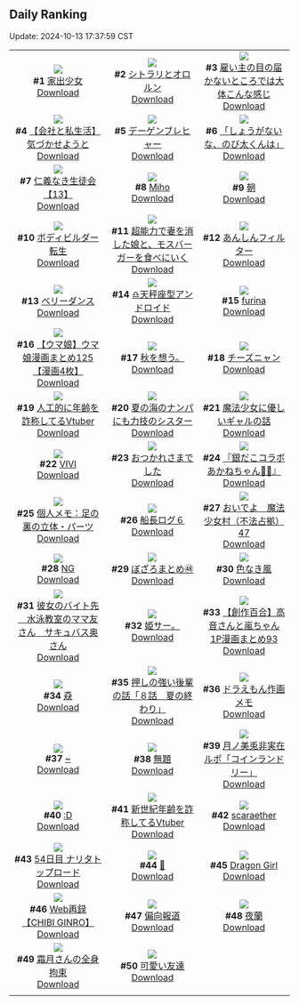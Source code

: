 ## Daily Ranking
Update: 2024-10-13 17:37:59 CST

|      |      |      |
| :----: | :----: | :----: |
| ![](https://i.pixiv.re/c/240x480/img-master/img/2024/10/11/00/00/17/123214280_p0_master1200.jpg)<br>**#1** [家出少女](https://www.pixiv.net/artworks/123214280)<br>[Download](https://i.pixiv.re/img-original/img/2024/10/11/00/00/17/123214280_p0.png) | ![](https://i.pixiv.re/c/240x480/img-master/img/2024/10/11/00/34/43/123215708_p0_master1200.jpg)<br>**#2** [シトラリとオロルン](https://www.pixiv.net/artworks/123215708)<br>[Download](https://i.pixiv.re/img-original/img/2024/10/11/00/34/43/123215708_p0.jpg) | ![](https://i.pixiv.re/c/240x480/img-master/img/2024/10/12/16/38/42/123259504_p0_master1200.jpg)<br>**#3** [雇い主の目の届かないところでは大体こんな感じ](https://www.pixiv.net/artworks/123259504)<br>[Download](https://i.pixiv.re/img-original/img/2024/10/12/16/38/42/123259504_p0.jpg) |
| ![](https://i.pixiv.re/c/240x480/img-master/img/2024/10/11/12/00/12/123225069_p0_master1200.jpg)<br>**#4** [【会社と私生活】気づかせようと](https://www.pixiv.net/artworks/123225069)<br>[Download](https://i.pixiv.re/img-original/img/2024/10/11/12/00/12/123225069_p0.jpg) | ![](https://i.pixiv.re/c/240x480/img-master/img/2024/10/11/12/19/15/123225406_p0_master1200.jpg)<br>**#5** [デーゲンブレヒャー](https://www.pixiv.net/artworks/123225406)<br>[Download](https://i.pixiv.re/img-original/img/2024/10/11/12/19/15/123225406_p0.jpg) | ![](https://i.pixiv.re/c/240x480/img-master/img/2024/10/11/17/50/41/123230596_p0_master1200.jpg)<br>**#6** [「しょうがないな、のび太くんは」](https://www.pixiv.net/artworks/123230596)<br>[Download](https://i.pixiv.re/img-original/img/2024/10/11/17/50/41/123230596_p0.jpg) |
| ![](https://i.pixiv.re/c/240x480/img-master/img/2024/10/12/11/06/01/123252795_p0_master1200.jpg)<br>**#7** [仁義なき生徒会【13】](https://www.pixiv.net/artworks/123252795)<br>[Download](https://i.pixiv.re/img-original/img/2024/10/12/11/06/01/123252795_p0.jpg) | ![](https://i.pixiv.re/c/240x480/img-master/img/2024/10/11/00/00/19/123214292_p0_master1200.jpg)<br>**#8** [Miho](https://www.pixiv.net/artworks/123214292)<br>[Download](https://i.pixiv.re/img-original/img/2024/10/11/00/00/19/123214292_p0.jpg) | ![](https://i.pixiv.re/c/240x480/img-master/img/2024/10/11/00/00/17/123214277_p0_master1200.jpg)<br>**#9** [朝](https://www.pixiv.net/artworks/123214277)<br>[Download](https://i.pixiv.re/img-original/img/2024/10/11/00/00/17/123214277_p0.jpg) |
| ![](https://i.pixiv.re/c/240x480/img-master/img/2024/10/11/09/26/16/123223015_p0_master1200.jpg)<br>**#10** [ボディビルダー転生](https://www.pixiv.net/artworks/123223015)<br>[Download](https://i.pixiv.re/img-original/img/2024/10/11/09/26/16/123223015_p0.jpg) | ![](https://i.pixiv.re/c/240x480/img-master/img/2024/10/12/12/56/34/123254990_p0_master1200.jpg)<br>**#11** [超能力で妻を消した娘と、モスバーガーを食べにいく](https://www.pixiv.net/artworks/123254990)<br>[Download](https://i.pixiv.re/img-original/img/2024/10/12/12/56/34/123254990_p0.jpg) | ![](https://i.pixiv.re/c/240x480/img-master/img/2024/10/11/21/03/35/123236144_p0_master1200.jpg)<br>**#12** [あんしんフィルター](https://www.pixiv.net/artworks/123236144)<br>[Download](https://i.pixiv.re/img-original/img/2024/10/11/21/03/35/123236144_p0.jpg) |
| ![](https://i.pixiv.re/c/240x480/img-master/img/2024/10/11/04/42/34/123219779_p0_master1200.jpg)<br>**#13** [ベリーダンス](https://www.pixiv.net/artworks/123219779)<br>[Download](https://i.pixiv.re/img-original/img/2024/10/11/04/42/34/123219779_p0.jpg) | ![](https://i.pixiv.re/c/240x480/img-master/img/2024/10/11/00/00/21/123214305_p0_master1200.jpg)<br>**#14** [♎天秤座型アンドロイド](https://www.pixiv.net/artworks/123214305)<br>[Download](https://i.pixiv.re/img-original/img/2024/10/11/00/00/21/123214305_p0.jpg) | ![](https://i.pixiv.re/c/240x480/img-master/img/2024/10/11/00/00/27/123214339_p0_master1200.jpg)<br>**#15** [furina](https://www.pixiv.net/artworks/123214339)<br>[Download](https://i.pixiv.re/img-original/img/2024/10/11/00/00/27/123214339_p0.png) |
| ![](https://i.pixiv.re/c/240x480/img-master/img/2024/10/11/00/01/23/123214480_p0_master1200.jpg)<br>**#16** [【ウマ娘】ウマ娘漫画まとめ125【漫画4枚】](https://www.pixiv.net/artworks/123214480)<br>[Download](https://i.pixiv.re/img-original/img/2024/10/11/00/01/23/123214480_p0.jpg) | ![](https://i.pixiv.re/c/240x480/img-master/img/2024/10/11/18/38/36/123231958_p0_master1200.jpg)<br>**#17** [秋を想う。](https://www.pixiv.net/artworks/123231958)<br>[Download](https://i.pixiv.re/img-original/img/2024/10/11/18/38/36/123231958_p0.jpg) | ![](https://i.pixiv.re/c/240x480/img-master/img/2024/10/11/20/30/02/123234999_p0_master1200.jpg)<br>**#18** [チーズニャン](https://www.pixiv.net/artworks/123234999)<br>[Download](https://i.pixiv.re/img-original/img/2024/10/11/20/30/02/123234999_p0.png) |
| ![](https://i.pixiv.re/c/240x480/img-master/img/2024/10/11/21/09/35/123236327_p0_master1200.jpg)<br>**#19** [人工的に年齢を詐称してるVtuber](https://www.pixiv.net/artworks/123236327)<br>[Download](https://i.pixiv.re/img-original/img/2024/10/11/21/09/35/123236327_p0.png) | ![](https://i.pixiv.re/c/240x480/img-master/img/2024/10/12/18/47/45/123262734_p0_master1200.jpg)<br>**#20** [夏の海のナンパにも力技のシスター](https://www.pixiv.net/artworks/123262734)<br>[Download](https://i.pixiv.re/img-original/img/2024/10/12/18/47/45/123262734_p0.jpg) | ![](https://i.pixiv.re/c/240x480/img-master/img/2024/10/11/21/15/28/123231039_p0_master1200.jpg)<br>**#21** [魔法少女に優しいギャルの話](https://www.pixiv.net/artworks/123231039)<br>[Download](https://i.pixiv.re/img-original/img/2024/10/11/21/15/28/123231039_p0.jpg) |
| ![](https://i.pixiv.re/c/240x480/img-master/img/2024/10/12/00/00/12/123241716_p0_master1200.jpg)<br>**#22** [VIVI](https://www.pixiv.net/artworks/123241716)<br>[Download](https://i.pixiv.re/img-original/img/2024/10/12/00/00/12/123241716_p0.jpg) | ![](https://i.pixiv.re/c/240x480/img-master/img/2024/10/12/01/41/22/123244936_p0_master1200.jpg)<br>**#23** [おつかれさまでした](https://www.pixiv.net/artworks/123244936)<br>[Download](https://i.pixiv.re/img-original/img/2024/10/12/01/41/22/123244936_p0.jpg) | ![](https://i.pixiv.re/c/240x480/img-master/img/2024/10/11/14/05/37/123226994_p0_master1200.jpg)<br>**#24** [『銀だこコラボあかねちゃん🐙🍹』](https://www.pixiv.net/artworks/123226994)<br>[Download](https://i.pixiv.re/img-original/img/2024/10/11/14/05/37/123226994_p0.png) |
| ![](https://i.pixiv.re/c/240x480/img-master/img/2024/10/12/06/00/11/123248402_p0_master1200.jpg)<br>**#25** [個人メモ：足の裏の立体・パーツ](https://www.pixiv.net/artworks/123248402)<br>[Download](https://i.pixiv.re/img-original/img/2024/10/12/06/00/11/123248402_p0.jpg) | ![](https://i.pixiv.re/c/240x480/img-master/img/2024/10/11/00/28/46/123215511_p0_master1200.jpg)<br>**#26** [船長ログ６](https://www.pixiv.net/artworks/123215511)<br>[Download](https://i.pixiv.re/img-original/img/2024/10/11/00/28/46/123215511_p0.jpg) | ![](https://i.pixiv.re/c/240x480/img-master/img/2024/10/12/10/00/13/123251685_p0_master1200.jpg)<br>**#27** [おいでよ　魔法少女村（不法占拠）47](https://www.pixiv.net/artworks/123251685)<br>[Download](https://i.pixiv.re/img-original/img/2024/10/12/10/00/13/123251685_p0.png) |
| ![](https://i.pixiv.re/c/240x480/img-master/img/2024/10/12/21/42/53/123268268_p0_master1200.jpg)<br>**#28** [NG](https://www.pixiv.net/artworks/123268268)<br>[Download](https://i.pixiv.re/img-original/img/2024/10/12/21/42/53/123268268_p0.jpg) | ![](https://i.pixiv.re/c/240x480/img-master/img/2024/10/11/02/11/07/123217914_p0_master1200.jpg)<br>**#29** [ぼざろまとめ㊽](https://www.pixiv.net/artworks/123217914)<br>[Download](https://i.pixiv.re/img-original/img/2024/10/11/02/11/07/123217914_p0.png) | ![](https://i.pixiv.re/c/240x480/img-master/img/2024/10/11/00/00/23/123214319_p0_master1200.jpg)<br>**#30** [色なき風](https://www.pixiv.net/artworks/123214319)<br>[Download](https://i.pixiv.re/img-original/img/2024/10/11/00/00/23/123214319_p0.jpg) |
| ![](https://i.pixiv.re/c/240x480/img-master/img/2024/10/11/00/01/02/123214445_p0_master1200.jpg)<br>**#31** [彼女のバイト先＿水泳教室のママ友さん＿サキュバス奥さん](https://www.pixiv.net/artworks/123214445)<br>[Download](https://i.pixiv.re/img-original/img/2024/10/11/00/01/02/123214445_p0.jpg) | ![](https://i.pixiv.re/c/240x480/img-master/img/2024/10/12/18/27/39/123262197_p0_master1200.jpg)<br>**#32** [姫サー。](https://www.pixiv.net/artworks/123262197)<br>[Download](https://i.pixiv.re/img-original/img/2024/10/12/18/27/39/123262197_p0.jpg) | ![](https://i.pixiv.re/c/240x480/img-master/img/2024/10/12/00/01/48/123241978_p0_master1200.jpg)<br>**#33** [【創作百合】高音さんと嵐ちゃん1P漫画まとめ93](https://www.pixiv.net/artworks/123241978)<br>[Download](https://i.pixiv.re/img-original/img/2024/10/12/00/01/48/123241978_p0.jpg) |
| ![](https://i.pixiv.re/c/240x480/img-master/img/2024/10/11/07/11/34/123221454_p0_master1200.jpg)<br>**#34** [猋](https://www.pixiv.net/artworks/123221454)<br>[Download](https://i.pixiv.re/img-original/img/2024/10/11/07/11/34/123221454_p0.jpg) | ![](https://i.pixiv.re/c/240x480/img-master/img/2024/10/12/00/03/07/123242083_p0_master1200.jpg)<br>**#35** [押しの強い後輩の話「８話　夏の終わり」](https://www.pixiv.net/artworks/123242083)<br>[Download](https://i.pixiv.re/img-original/img/2024/10/12/00/03/07/123242083_p0.jpg) | ![](https://i.pixiv.re/c/240x480/img-master/img/2024/10/12/01/45/04/123245014_p0_master1200.jpg)<br>**#36** [ドラえもん作画メモ](https://www.pixiv.net/artworks/123245014)<br>[Download](https://i.pixiv.re/img-original/img/2024/10/12/01/45/04/123245014_p0.jpg) |
| ![](https://i.pixiv.re/c/240x480/img-master/img/2024/10/11/00/00/08/123214221_p0_master1200.jpg)<br>**#37** [~](https://www.pixiv.net/artworks/123214221)<br>[Download](https://i.pixiv.re/img-original/img/2024/10/11/00/00/08/123214221_p0.jpg) | ![](https://i.pixiv.re/c/240x480/img-master/img/2024/10/12/17/22/05/123260436_p0_master1200.jpg)<br>**#38** [無題](https://www.pixiv.net/artworks/123260436)<br>[Download](https://i.pixiv.re/img-original/img/2024/10/12/17/22/05/123260436_p0.png) | ![](https://i.pixiv.re/c/240x480/img-master/img/2024/10/11/20/19/32/123234716_p0_master1200.jpg)<br>**#39** [月ノ美兎非実在ルポ「コインランドリー」](https://www.pixiv.net/artworks/123234716)<br>[Download](https://i.pixiv.re/img-original/img/2024/10/11/20/19/32/123234716_p0.png) |
| ![](https://i.pixiv.re/c/240x480/img-master/img/2024/10/11/13/42/27/123226677_p0_master1200.jpg)<br>**#40** [:D](https://www.pixiv.net/artworks/123226677)<br>[Download](https://i.pixiv.re/img-original/img/2024/10/11/13/42/27/123226677_p0.jpg) | ![](https://i.pixiv.re/c/240x480/img-master/img/2024/10/12/20/22/55/123265607_p0_master1200.jpg)<br>**#41** [新世紀年齢を詐称してるVtuber](https://www.pixiv.net/artworks/123265607)<br>[Download](https://i.pixiv.re/img-original/img/2024/10/12/20/22/55/123265607_p0.png) | ![](https://i.pixiv.re/c/240x480/img-master/img/2024/10/11/07/36/10/123221759_p0_master1200.jpg)<br>**#42** [scaraether](https://www.pixiv.net/artworks/123221759)<br>[Download](https://i.pixiv.re/img-original/img/2024/10/11/07/36/10/123221759_p0.png) |
| ![](https://i.pixiv.re/c/240x480/img-master/img/2024/10/11/19/14/01/123232909_p0_master1200.jpg)<br>**#43** [54日目 ナリタトップロード](https://www.pixiv.net/artworks/123232909)<br>[Download](https://i.pixiv.re/img-original/img/2024/10/11/19/14/01/123232909_p0.png) | ![](https://i.pixiv.re/c/240x480/img-master/img/2024/10/12/00/36/55/123243325_p0_master1200.jpg)<br>**#44** [💙](https://www.pixiv.net/artworks/123243325)<br>[Download](https://i.pixiv.re/img-original/img/2024/10/12/00/36/55/123243325_p0.jpg) | ![](https://i.pixiv.re/c/240x480/img-master/img/2024/10/11/00/03/33/123214630_p0_master1200.jpg)<br>**#45** [Dragon Girl](https://www.pixiv.net/artworks/123214630)<br>[Download](https://i.pixiv.re/img-original/img/2024/10/11/00/03/33/123214630_p0.png) |
| ![](https://i.pixiv.re/c/240x480/img-master/img/2024/10/12/20/59/07/123266683_p0_master1200.jpg)<br>**#46** [Web再録【CHIBI GINRO】](https://www.pixiv.net/artworks/123266683)<br>[Download](https://i.pixiv.re/img-original/img/2024/10/12/20/59/07/123266683_p0.jpg) | ![](https://i.pixiv.re/c/240x480/img-master/img/2024/10/11/18/12/36/123231337_p0_master1200.jpg)<br>**#47** [偏向報道](https://www.pixiv.net/artworks/123231337)<br>[Download](https://i.pixiv.re/img-original/img/2024/10/11/18/12/36/123231337_p0.jpg) | ![](https://i.pixiv.re/c/240x480/img-master/img/2024/10/12/00/00/11/123241704_p0_master1200.jpg)<br>**#48** [夜蘭](https://www.pixiv.net/artworks/123241704)<br>[Download](https://i.pixiv.re/img-original/img/2024/10/12/00/00/11/123241704_p0.png) |
| ![](https://i.pixiv.re/c/240x480/img-master/img/2024/10/11/00/41/13/123215872_p0_master1200.jpg)<br>**#49** [霜月さんの全身拘束](https://www.pixiv.net/artworks/123215872)<br>[Download](https://i.pixiv.re/img-original/img/2024/10/11/00/41/13/123215872_p0.jpg) | ![](https://i.pixiv.re/c/240x480/img-master/img/2024/10/12/20/40/19/123266112_p0_master1200.jpg)<br>**#50** [可愛い友達](https://www.pixiv.net/artworks/123266112)<br>[Download](https://i.pixiv.re/img-original/img/2024/10/12/20/40/19/123266112_p0.jpg) |
|      |
